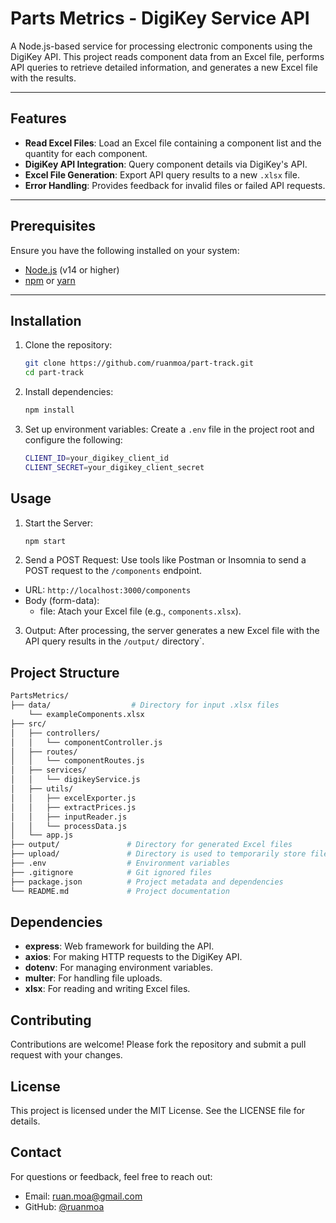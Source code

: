 # Parts Metrics - DigiKey Service API

A Node.js-based service for processing electronic components using the DigiKey API. 
This project reads component data from an Excel file, performs API queries to retrieve detailed information, and generates a new Excel file with the results.

---

## Features

- **Read Excel Files**: Load an Excel file containing a component list and the quantity for each component.
- **DigiKey API Integration**: Query component details via DigiKey's API.
- **Excel File Generation**: Export API query results to a new `.xlsx` file.
- **Error Handling**: Provides feedback for invalid files or failed API requests.

---

## Prerequisites

Ensure you have the following installed on your system:

- [Node.js](https://nodejs.org/) (v14 or higher)
- [npm](https://www.npmjs.com/) or [yarn](https://yarnpkg.com/)

---

## Installation

1. Clone the repository:

   ```bash
   git clone https://github.com/ruanmoa/part-track.git
   cd part-track

2. Install dependencies:
   
   ```bash
   npm install

3. Set up environment variables:
Create a `.env` file in the project root and configure the following:

   ```bash
   CLIENT_ID=your_digikey_client_id
   CLIENT_SECRET=your_digikey_client_secret

## Usage

1. Start the Server:

   ```bash
   npm start
   
2. Send a POST Request:
Use tools like Postman or Insomnia to send a POST request to the `/components` endpoint.
  * URL: `http://localhost:3000/components`
  * Body (form-data):
      * file: Atach your Excel file (e.g., `components.xlsx`).
   
3. Output:
After processing, the server generates a new Excel file with the API query results in the `/output/` directory`.

## Project Structure

  ```bash
  PartsMetrics/
  ├── data/                  # Directory for input .xlsx files
      └── exampleComponents.xlsx
  ├── src/
  │   ├── controllers/
  │   │   └── componentController.js
  │   ├── routes/
  │   │   └── componentRoutes.js
  │   ├── services/
  │   │   └── digikeyService.js
  │   ├── utils/
  │   │   ├── excelExporter.js
  │   │   ├── extractPrices.js
  │   │   ├── inputReader.js
  │   │   └── processData.js
  │   └── app.js
  ├── output/               # Directory for generated Excel files
  ├── upload/               # Directory is used to temporarily store files uploaded to the server before processing.
  ├── .env                  # Environment variables
  ├── .gitignore            # Git ignored files
  ├── package.json          # Project metadata and dependencies
  └── README.md             # Project documentation
  ```

## Dependencies
* **express**: Web framework for building the API.
* **axios**: For making HTTP requests to the DigiKey API.
* **dotenv**: For managing environment variables.
* **multer**: For handling file uploads.
* **xlsx**: For reading and writing Excel files.

## Contributing
Contributions are welcome! Please fork the repository and submit a pull request with your changes.

## License
This project is licensed under the MIT License. See the LICENSE file for details.

## Contact
For questions or feedback, feel free to reach out:
* Email: ruan.moa@gmail.com
* GitHub: [@ruanmoa](https://github.com/ruanmoa)
